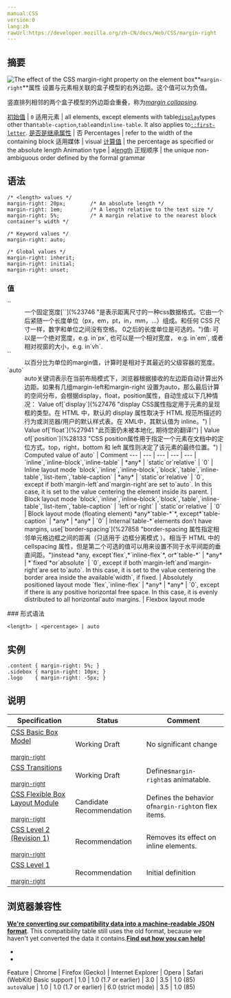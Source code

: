 ```yaml
---
manual:CSS
version:0
lang:zh
rawUrl:https://developer.mozilla.org/zh-CN/docs/Web/CSS/margin-right
---
```





## 摘要<a name="Summary"></a>


![The effect of the CSS margin-right property on the element box](%30904 "")**`margin-right`**属性 设置与元素相关联的盒子模型的右外边距。这个值可以为负值。



竖直排列相邻的两个盒子模型的外边距会重叠，称为[*margin collapsing*](%29368 "/en-US/docs/CSS/margin_collapsing").


[初始值](%28302 "") | `0` 
适用元素 | all elements, except elements with table[`display`](%27476 "display CSS属性指定用于元素的呈现框的类型。在 HTML 中，默认的 display 属性取决于 HTML 规范所描述的行为或浏览器/用户的默认样式表。在 XML中，其默认值为 inline。")types other than`table-caption`,`table`and`inline-table`. It also applies to[`::first-letter`](%27929 "CSS 伪元素 ::first-letter会选中某 block-level element（块级元素）第一行的第一个字母，并且文字所处的行之前没有其他内容（如图片和内联的表格） 。"). 
[是否是继承属性](%28299 "") | 否 
Percentages | refer to the width of the containing block 
适用媒体 | visual 
[计算值](%28304 "") | the percentage as specified or the absolute length 
Animation type | a[length](%28692 "Values of the <length> CSS data type are interpolated as real, floating-point numbers.") 
正规顺序 | the unique non-ambiguous order defined by the formal grammar 


## 语法<a name="Syntax"></a>

```
/* <length> values */
margin-right: 20px;        /* An absolute length */
margin-right: 1em;         /* A length relative to the text size */
margin-right: 5%;          /* A margin relative to the nearest block container's width */

/* Keyword values */
margin-right: auto;

/* Global values */
margin-right: inherit;
margin-right: initial;
margin-right: unset;
```

### 值<a name="Values"></a>
<dl><dt id=''>`<length>`</dt><dd>一个固定宽度[`<length>`](%23746 "是表示距离尺寸的一种css数据格式。它由一个 <number> 后紧随一个长度单位（px，em，pt，in，mm，...）组成。和任何 CSS 尺寸一样，数字和单位之间没有空格。<number> 0之后的长度单位是可选的。")值: 可以是一个绝对宽度，e.g. in`px`, 也可以是一个相对宽度， e.g. in`em`, 或者相对视窗的大小，e.g. in`vh`.</dd><dt id=''>`<percentage>`</dt><dd>以百分比为单位的margin值，计算时是相对于其最近的父级容器的宽度。</dd><dt id=''>`auto`</dt><dd>auto关键词表示在当前布局模式下，浏览器根据接收的左边距自动计算出外边距。如果有几组margin-left和margin-right 设置为auto，那么最后计算的空间分布，会根据display，float，position属性，自动生成以下几种情况：
Value of[`display`](%27476 "display CSS属性指定用于元素的呈现框的类型。在 HTML 中，默认的 display 属性取决于 HTML 规范所描述的行为或浏览器/用户的默认样式表。在 XML中，其默认值为 inline。") | Value of[`float`](%27941 "此页面仍未被本地化, 期待您的翻译!") | Value of[`position`](%28133 "CSS position属性用于指定一个元素在文档中的定位方式。top，right，bottom 和 left 属性则决定了该元素的最终位置。") | Computed value of`auto` | Comment 
 ---  |  ---  |  ---  |  ---  |  ---  | 
`inline`,`inline-block`,`inline-table` | *any* | `static`or`relative` | `0` | Inline layout mode 
`block`,`inline`,`inline-block`,`block`,`table`,`inline-table`,`list-item`,`table-caption` | *any* | `static`or`relative` | `0`, except if both`margin-left`and`margin-right`are set to`auto`. In this case, it is set to the value centering the element inside its parent. | Block layout mode 
`block`,`inline`,`inline-block`,`block`,`table`,`inline-table`,`list-item`,`table-caption` | `left`or`right` | `static`or`relative` | `0` | Block layout mode (floating element) 
*any*`table-*`*, except*`table-caption` | *any* | *any* | `0` | Internal`table-*`elements don&#39;t have margins, use[`border-spacing`](%27858 "border-spacing 属性指定相邻单元格边框之间的距离（只适用于 边框分离模式 ）。相当于 HTML 中的 cellspacing 属性，但是第二个可选的值可以用来设置不同于水平间距的垂直间距。")instead 
*any, except`flex`,*`inline-flex`*, or*`table-*` | *any* | *`fixed`*or`absolute` | `0`, except if both`margin-left`and`margin-right`are set to`auto`. In this case, it is set to the value centering the border area inside the available`width`, if fixed. | Absolutely positioned layout mode 
`flex`,`inline-flex` | *any* | *any* | `0`, except if there is any positive horizontal free space. In this case, it is evenly distributed to all horizontal`auto`margins. | Flexbox layout mode 

</dd></dl>
### 形式语法<a name="形式语法"></a>

```
<length> | <percentage> | auto
```

## 实例<a name="Examples"></a>

```
.content { margin-right: 5%; }
.sidebox { margin-right: 10px; }
.logo    { margin-right: -5px; }
```

## 说明<a name="Specifications"></a>

Specification | Status | Comment 
 ---  |  ---  |  ---  | 
[CSS Basic Box Model<br></br><small>margin-right</small>](%30896 "") | Working Draft | No significant change 
[CSS Transitions<br></br><small>margin-right</small>](%29205 "") | Working Draft | Defines`margin-right`as animatable. 
[CSS Flexible Box Layout Module<br></br><small>margin-right</small>](%30897 "") | Candidate Recommendation | Defines the behavior of`margin-right`on flex items. 
[CSS Level 2 (Revision 1)<br></br><small>margin-right</small>](%30839 "") | Recommendation | Removes its effect on inline elements. 
[CSS Level 1<br></br><small>margin-right</small>](%30905 "") | Recommendation | Initial definition 


## 浏览器兼容性<a name="Browser_Compatibility"></a>


**[We&#39;re converting our compatibility data into a machine-readable JSON format](%3344 "")**. This compatibility table still uses the old format, because we haven&#39;t yet converted the data it contains.**[Find out how you can help!](%3392 "")**


* 
* 

Feature | Chrome | Firefox (Gecko) | Internet Explorer | Opera | Safari (WebKit) 
Basic support | 1.0 | 1.0 (1.7 or earlier) | 3.0 | 3.5 | 1.0 (85) 
`auto`value | 1.0 | 1.0 (1.7 or earlier) | 6.0 (strict mode) | 3.5 | 1.0 (85) 






